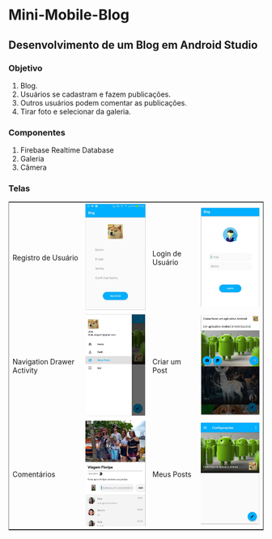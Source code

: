 # Mini-Mobile-Blog

<h2>Desenvolvimento de um Blog em Android Studio</h2>

<h3>Objetivo</h3>
  <ol>
    <li> Blog.</l1>
    <li> Usuários se cadastram e fazem publicações.</l1>
    <li> Outros usuários podem comentar as publicações.</l1>
    <li> Tirar foto e selecionar da galeria.</l1>

  </ol>

<h3>Componentes</h3>
  <ol>
    <li>Firebase Realtime Database</li>
    <li>Galeria</li>
    <li>Câmera</li>
  </ol>

<h3>Telas</h3>

 <table border="1" cellspacing="0" rules="none">
  <tr>
    <td>Registro de Usuário</td>
    <td><img src="reademe-assets/tela-cadastro.png"></td>
    <td>Login de Usuário</td>
    <td><img src="reademe-assets/user-login.png"></td>
  </tr>
  <tr>
    <td>Navigation Drawer Activity</td>
    <td><img src="reademe-assets/navigation.png"></td>
    <td>Criar um Post</td>
    <td><img src="reademe-assets/posts.png"></td>
  </tr>
  <tr>
    <td>Comentários</td>
    <td><img src="reademe-assets/comments.png"></td>
    <td>Meus Posts</td>
    <td><img src="reademe-assets/my-posts.png"></td>
  </tr>
 
</table> 